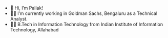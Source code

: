 - 👋 Hi, I’m Pallak!
- 👩‍💻 I’m currently working in Goldman Sachs, Bengaluru as a Technical Analyst.
- 👩‍🎓 B.Tech in Information Technology from Indian Institute of Information Technology, Allahabad
